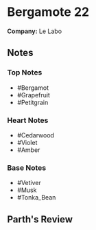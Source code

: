 # Bergamote 22

**Company:** Le Labo

## Notes

### Top Notes
- #Bergamot
- #Grapefruit
- #Petitgrain

### Heart Notes
- #Cedarwood
- #Violet
- #Amber

### Base Notes
- #Vetiver
- #Musk
- #Tonka_Bean

## Parth's Review

<!-- Add your review here -->
